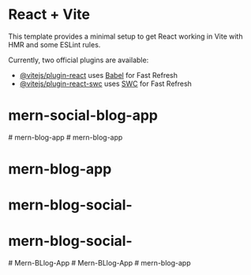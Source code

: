 # React + Vite

This template provides a minimal setup to get React working in Vite with HMR and some ESLint rules.

Currently, two official plugins are available:

- [@vitejs/plugin-react](https://github.com/vitejs/vite-plugin-react/blob/main/packages/plugin-react/README.md) uses [Babel](https://babeljs.io/) for Fast Refresh
- [@vitejs/plugin-react-swc](https://github.com/vitejs/vite-plugin-react-swc) uses [SWC](https://swc.rs/) for Fast Refresh
# mern-social-blog-app
#   m e r n - b l o g - a p p 
 
 # mern-blog-app
# mern-blog-app
# mern-blog-social-
# mern-blog-social-
#   M e r n - B L l o g - A p p 
 
 #   M e r n - B L l o g - A p p 
 
 # mern-blog-app

